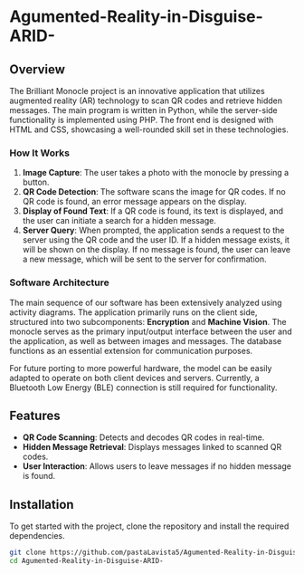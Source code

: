 # Agumented-Reality-in-Disguise-ARID-

## Overview
The Brilliant Monocle project is an innovative application that utilizes augmented reality (AR) technology to scan QR codes and retrieve hidden messages. The main program is written in Python, while the server-side functionality is implemented using PHP. The front end is designed with HTML and CSS, showcasing a well-rounded skill set in these technologies.

### How It Works
1. **Image Capture**: The user takes a photo with the monocle by pressing a button.
2. **QR Code Detection**: The software scans the image for QR codes. If no QR code is found, an error message appears on the display.
3. **Display of Found Text**: If a QR code is found, its text is displayed, and the user can initiate a search for a hidden message.
4. **Server Query**: When prompted, the application sends a request to the server using the QR code and the user ID. If a hidden message exists, it will be shown on the display. If no message is found, the user can leave a new message, which will be sent to the server for confirmation.

### Software Architecture
The main sequence of our software has been extensively analyzed using activity diagrams. The application primarily runs on the client side, structured into two subcomponents: **Encryption** and **Machine Vision**. The monocle serves as the primary input/output interface between the user and the application, as well as between images and messages. The database functions as an essential extension for communication purposes.

For future porting to more powerful hardware, the model can be easily adapted to operate on both client devices and servers. Currently, a Bluetooth Low Energy (BLE) connection is still required for functionality.

## Features
- **QR Code Scanning**: Detects and decodes QR codes in real-time.
- **Hidden Message Retrieval**: Displays messages linked to scanned QR codes.
- **User Interaction**: Allows users to leave messages if no hidden message is found.

## Installation
To get started with the project, clone the repository and install the required dependencies.

```bash
git clone https://github.com/pastaLavista5/Agumented-Reality-in-Disguise-ARID-.git
cd Agumented-Reality-in-Disguise-ARID-

